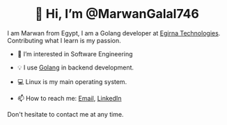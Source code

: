 <div align="center">
  <br>
  <h1>👋 Hi, I’m @MarwanGalal746</h1>
</div> 

I am Marwan from Egypt, I am a Golang developer at [Egirna Technologies](https://www.egirna.com/). Contributing what I learn is my passion.


- :dart: I’m interested in Software Engineering
- :bulb: I use [Golang](https://go.dev/) in backend development.
- 💻 Linux is my main operating system.


- 📫 How to reach me: 
[Email](marawangalal84@gmail.com), [LinkedIn](https://www.linkedin.com/in/marwan-galal-mohamed/)

Don't hesitate to contact me at any time.

<!---
MarwanGalal746/MarwanGalal746 is a ✨ special ✨ repository because its `README.md` (this file) appears on your GitHub profile.
You can click the Preview link to take a look at your changes.
--->
